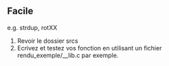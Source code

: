 ## Facile
e.g. strdup, rotXX

1. Revoir le dossier srcs
2. Ecrivez et testez vos fonction en utilisant un fichier rendu_exemple/__lib.c par exemple.
